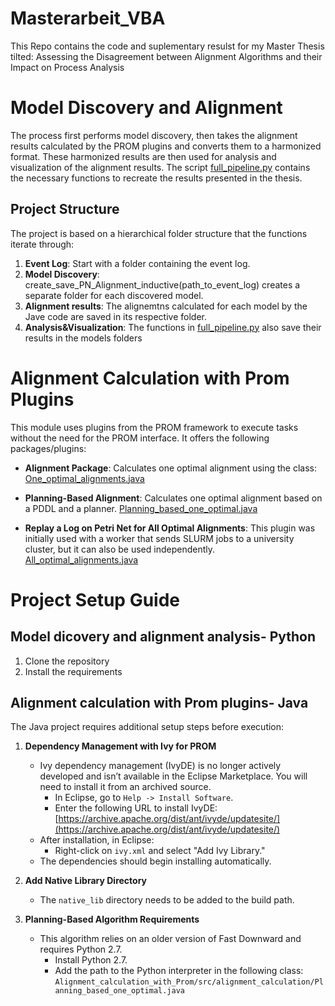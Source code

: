 # Masterarbeit_VBA
This Repo contains the code and suplementary resulst for my Master Thesis tilted: Assessing the Disagreement between Alignment Algorithms and their Impact on Process Analysis

# Model Discovery and Alignment

The process first performs model discovery, then takes the alignment results calculated by the PROM plugins and converts them to a harmonized format. These harmonized results are then used for analysis and visualization of the alignment results. The script [full_pipeline.py](./Model_discovery_and_Alignment_analysis/full_pipeline.py) contains the necessary functions to recreate the results presented in the thesis.

## Project Structure

The project is based on a hierarchical folder structure that the functions iterate through:

1. **Event Log**: Start with a folder containing the event log.
2. **Model Discovery**:  create_save_PN_Alignment_inductive(path_to_event_log) creates a separate folder for each discovered model.
3. **Alignment results**: The alignemtns calculated for each model by the Jave code are saved in its respective folder.
4. **Analysis&Visualization**: The functions in [full_pipeline.py](./Model_discovery_and_Alignment_analysis/full_pipeline.py) also save their results in the models folders



# Alignment Calculation with Prom Plugins

This module uses plugins from the PROM framework to execute tasks without the need for the PROM interface. It offers the following packages/plugins:

- **Alignment Package**: Calculates one optimal alignment using the class:
  [One_optimal_alignments.java](./Alignment_calculation_with_Prom/src/alignment_calculation/One_optimal_alignments.java)

- **Planning-Based Alignment**: Calculates one optimal alignment based on a PDDL and a planner.
  [Planning_based_one_optimal.java](./Alignment_calculation_with_Prom/src/alignment_calculation/Planning_based_one_optimal.java)

- **Replay a Log on Petri Net for All Optimal Alignments**: This plugin was initially used with a worker that sends SLURM jobs to a university cluster, but it can also be used independently.
  [All_optimal_alignments.java](./Alignment_calculation_with_Prom/src/alignment_calculation/All_optimal_alignments.java)


# Project Setup Guide

## Model dicovery and alignment analysis- Python

1. Clone the repository
2. Install the requirements

## Alignment calculation  with Prom plugins- Java

The Java project requires additional setup steps before execution:

1. **Dependency Management with Ivy for PROM**
   - Ivy dependency management (IvyDE) is no longer actively developed and isn’t available in the Eclipse Marketplace. You will need to install it from an archived source.
     - In Eclipse, go to `Help -> Install Software`.
     - Enter the following URL to install IvyDE: [https://archive.apache.org/dist/ant/ivyde/updatesite/](https://archive.apache.org/dist/ant/ivyde/updatesite/)
   - After installation, in Eclipse:
     - Right-click on `ivy.xml` and select "Add Ivy Library."
   - The dependencies should begin installing automatically.

2. **Add Native Library Directory**
   - The `native_lib` directory needs to be added to the build path.

3. **Planning-Based Algorithm Requirements**
   - This algorithm relies on an older version of Fast Downward and requires Python 2.7.
     - Install Python 2.7.
     - Add the path to the Python interpreter in the following class:  
       `Alignment_calculation_with_Prom/src/alignment_calculation/Planning_based_one_optimal.java`
